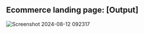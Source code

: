 ## Ecommerce landing page: [Output]
![Screenshot 2024-08-12 092317](https://github.com/user-attachments/assets/16b1868d-4f7e-4520-b676-54bec1d96746)
